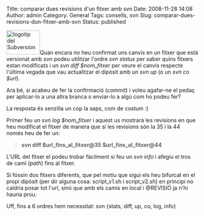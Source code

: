Title: comparar dues revisions d'un fitxer amb svn
Date: 2008-11-28 14:08
Author: admin
Category: General
Tags: consells, svn
Slug: comparar-dues-revisions-dun-fitxer-amb-svn
Status: published

<img src="http://gil.badall.net/wp-content/uploads/2008/01/subversion.png" title="logotip del Subversion" class="alignright size-full wp-image-271" width="88" height="64" />Quan encara no heu confirmat uns canvis en un fitxer que està versionat amb svn podeu utilitzar l'ordre *svn status* per saber quins fitxers estan modificats i un *svn diff \$nom_fitxer* per veure el canvis respecte l'última vegada que vau actualitzar el dipòsit amb un *svn up* (o un *svn co \$url*).

Ara bé, si acabeu de fer la confirmació (*commit*) i voleu agafar-ne el pedaç per aplicar-lo a una altra branca o enviar-lo a algú com ho podeu fer?

La resposta és senzilla un cop la saps, com de costum :)

Primer feu un *svn log \$nom_fitxer* i aquest us mostrarà les revisions en que heu modificat el fitxer de manera que si les revisions són la 35 i la 44 només heu de fer un:

> **svn diff \$url_fins_al_fitxer@35 \$url_fins_al_fitxer@44**

L'URL del fitxer el podeu trobar fàcilment si feu un *svn info* i afegiu el tros de camí (*path*) fins al fitxer.

Si fóssin dos fitxers diferents, que pel motiu que sigui els heu bifurcat en el propi dipòsit (per dir alguna cosa: script_v1.sh i script_v2.sh) en principi no caldria posar tot l'url, sinó que amb els camis en local i @REVISIÓ ja n'hi hauria prou.

Uff, fins a 6 ordres hem necessitat: svn {stats, diff, up, co, log, info}
